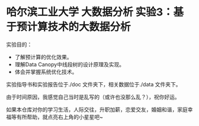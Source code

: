 # 哈尔滨工业大学 大数据分析 实验3：基于预计算技术的大数据分析



实验目的：

-  了解预计算的优化效果。
- 理解Data Canopy中线段树的设计原理及实现。
- 体会并掌握系统优化技术。

实验指导书和实验报告位于./doc 文件夹下，相关数据位于./data 文件夹下。



由于时间原因，我感觉自己当时是乱写的（或许也没那么乱？），祝你好运。



如果本仓库对你的学习生活，人际交往，升职加薪，恋爱交友，婚姻和谐，家庭幸福等有所帮助，就点亮右上角的小星星吧~
